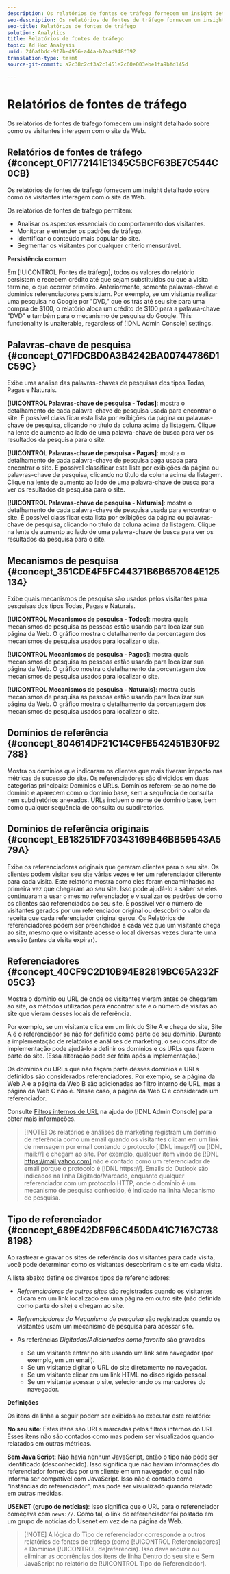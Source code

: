 ```yaml
---
description: Os relatórios de fontes de tráfego fornecem um insight detalhado sobre como os visitantes interagem com o site da Web.
seo-description: Os relatórios de fontes de tráfego fornecem um insight detalhado sobre como os visitantes interagem com o site da Web.
seo-title: Relatórios de fontes de tráfego
solution: Analytics
title: Relatórios de fontes de tráfego
topic: Ad Hoc Analysis
uuid: 246afbdc-9f7b-4956-a44a-b7aad948f392
translation-type: tm+mt
source-git-commit: a2c38c2cf3a2c1451e2c60e003ebe1fa9bfd145d

---
```



# Relatórios de fontes de tráfego

Os relatórios de fontes de tráfego fornecem um insight detalhado sobre como os visitantes interagem com o site da Web.

## Relatórios de fontes de tráfego {#concept_0F1772141E1345C5BCF63BE7C544C0CB}

Os relatórios de fontes de tráfego fornecem um insight detalhado sobre como os visitantes interagem com o site da Web.

Os relatórios de fontes de tráfego permitem:

* Analisar os aspectos essenciais do comportamento dos visitantes.
* Monitorar e entender os padrões de tráfego.
* Identificar o conteúdo mais popular do site.
* Segmentar os visitantes por qualquer critério mensurável.

**Persistência comum**

Em [!UICONTROL Fontes de tráfego], todos os valores do relatório persistem e recebem crédito até que sejam substituídos ou que a visita termine, o que ocorrer primeiro. Anteriormente, somente palavras-chave e domínios referenciadores persistiam. Por exemplo, se um visitante realizar uma pesquisa no Google por   "DVD," que os trás até seu site para uma compra de $100, o relatório aloca um crédito de $100 para a palavra-chave "DVD" e também para o mecanismo de pesquisa do Google. This functionality is unalterable, regardless of [!DNL Admin Console] settings.

## Palavras-chave de pesquisa {#concept_071FDCBD0A3B4242BA00744786D1C59C}

Exibe uma análise das palavras-chaves de pesquisas dos tipos Todas, Pagas e Naturais.

<!-- 

c_reports_search_keyword.xml

 -->

**[!UICONTROL Palavras-chave de pesquisa - Todas]**: mostra o detalhamento de cada palavra-chave de pesquisa usada para encontrar o site. É possível classificar esta lista por exibições da página ou palavras-chave de pesquisa, clicando no título da coluna acima da listagem. Clique na lente de aumento ao lado de uma palavra-chave de busca para ver os resultados da pesquisa para o site.

**[!UICONTROL Palavras-chave de pesquisa - Pagas]**: mostra o detalhamento de cada palavra-chave de pesquisa paga usada para encontrar o site. É possível classificar esta lista por exibições da página ou palavras-chave de pesquisa, clicando no título da coluna acima da listagem. Clique na lente de aumento ao lado de uma palavra-chave de busca para ver os resultados da pesquisa para o site.

**[!UICONTROL Palavras-chave de pesquisa - Naturais]**: mostra o detalhamento de cada palavra-chave de pesquisa usada para encontrar o site. É possível classificar esta lista por exibições da página ou palavras-chave de pesquisa, clicando no título da coluna acima da listagem. Clique na lente de aumento ao lado de uma palavra-chave de busca para ver os resultados da pesquisa para o site.

## Mecanismos de pesquisa {#concept_351CDE4F5FC44371B6B657064E125134}

Exibe quais mecanismos de pesquisa são usados pelos visitantes para pesquisas dos tipos Todas, Pagas e Naturais.

<!-- 

c_reports_search_engines.xml

 -->

**[!UICONTROL Mecanismos de pesquisa - Todos]**: mostra quais mecanismos de pesquisa as pessoas estão usando para localizar sua página da Web. O gráfico mostra o detalhamento da porcentagem dos mecanismos de pesquisa usados para localizar o site.

**[!UICONTROL Mecanismos de pesquisa - Pagos]**: mostra quais mecanismos de pesquisa as pessoas estão usando para localizar sua página da Web. O gráfico mostra o detalhamento da porcentagem dos mecanismos de pesquisa usados para localizar o site.

**[!UICONTROL Mecanismos de pesquisa - Naturais]**: mostra quais mecanismos de pesquisa as pessoas estão usando para localizar sua página da Web. O gráfico mostra o detalhamento da porcentagem dos mecanismos de pesquisa usados para localizar o site.

## Domínios de referência {#concept_804614DF21C14C9FB542451B30F92788}

<!-- 

c_reports_ref_domains.xml

 -->

Mostra os domínios que indicaram os clientes que mais tiveram impacto nas métricas de sucesso do site. Os referenciadores são divididos em duas categorias principais: Domínios e URLs. Domínios referem-se ao nome do domínio e aparecem como o domínio base, sem a sequência de consulta nem subdiretórios anexados. URLs incluem o nome de domínio base, bem como qualquer sequência de consulta ou subdiretórios.

## Domínios de referência originais {#concept_EB18251DF70343169B46BB59543A579A}

<!-- 

c_reports_original_ref_domains.xml

 -->

Exibe os referenciadores originais que geraram clientes para o seu site. Os clientes podem visitar seu site várias vezes e ter um referenciador diferente para cada visita. Este relatório mostra como eles foram encaminhados na primeira vez que chegaram ao seu site. Isso pode ajudá-lo a saber se eles continuaram a usar o mesmo referenciador e visualizar os padrões de como os clientes são referenciados ao seu site. É possível ver o número de visitantes gerados por um referenciador original ou descobrir o valor da receita que cada referenciador original gerou. Os Relatórios de referenciadores podem ser preenchidos a cada vez que um visitante chega ao site, mesmo que o visitante acesse o local diversas vezes durante uma sessão (antes da visita expirar).

## Referenciadores {#concept_40CF9C2D10B94E82819BC65A232F05C3}

Mostra o domínio ou URL de onde os visitantes vieram antes de chegarem ao site, os métodos utilizados para encontrar site e o número de visitas ao site que vieram desses locais de referência.

<!-- 

c_reports_referrers.xml

 -->

Por exemplo, se um visitante clica em um link do Site A e chega do site, Site A é o referenciador se não for definido como parte de seu domínio. Durante a implementação de relatórios e análises de marketing, o seu consultor de implementação pode ajudá-lo a definir os domínios e os URLs que fazem parte do site. (Essa alteração pode ser feita após a implementação.)

Os domínios ou URLs que não façam parte desses domínios e URLs definidos são considerados referenciadores. Por exemplo, se a página da Web A e a página da Web B são adicionadas ao filtro interno de URL, mas a página da Web C não é. Nesse caso, a página da Web C é considerada um referenciador.

Consulte [Filtros internos de URL](https://marketing.adobe.com/resources/help/en_US/reference/internal_URL_filter_admin.html) na ajuda do [!DNL Admin Console] para obter mais informações.

> [!NOTE] Os relatórios e análises de marketing registram um domínio de referência como um email quando os visitantes clicam em um link de mensagem por email contendo o protocolo [!DNL imap://] ou [!DNL mail://] e chegam ao site. Por exemplo, qualquer item vindo de [!DNL https://mail.yahoo.com] não é contado como um referenciador de email porque o protocolo é [!DNL https://]. Emails do Outlook são indicados na linha Digitado/Marcado, enquanto qualquer referenciador com um protocolo HTTP, onde o domínio é um mecanismo de pesquisa conhecido, é indicado na linha Mecanismo de pesquisa.

## Tipo de referenciador {#concept_689E42D8F96C450DA41C7167C7388198}

Ao rastrear e gravar os sites de referência dos visitantes para cada visita, você pode determinar como os visitantes descobriram o site em cada visita.

<!-- 

c_reports_ref_types.xml

 -->

A lista abaixo define os diversos tipos de referenciadores:

* *Referenciadores de outros sites* são registrados quando os visitantes clicam em um link localizado em uma página em outro site (não definida como parte do site) e chegam ao site.
* *Referenciadores do Mecanismo de pesquisa* são registrados quando os visitantes usam um mecanismo de pesquisa para acessar site.
* As referências *Digitadas/Adicionadas como favorito* são gravadas

   * Se um visitante entrar no site usando um link sem navegador (por exemplo, em um email).
   * Se um visitante digitar o URL do site diretamente no navegador.
   * Se um visitante clicar em um link HTML no disco rígido pessoal.
   * Se um visitante acessar o site, selecionando os marcadores do navegador.

**Definições**

Os itens da linha a seguir podem ser exibidos ao executar este relatório:

**No seu site**: Estes itens são URLs marcadas pelos filtros internos do URL. Esses itens não são contados como   mas podem ser visualizados quando relatados em outras métricas.

**Sem Java Script**: Não havia nenhum JavaScript, então o tipo não pôde ser identificado (desconhecido). Isso significa que não haviam informações do referenciador fornecidas por um cliente em um navegador, o qual não informa ser compatível com JavaScript. Isso não é contado como "instâncias do referenciador", mas pode ser visualizado quando relatado em outras medidas.

**USENET (grupo de notícias)**: Isso significa que o URL para o referenciador começava com `news://`. Como tal, o link do referenciador foi postado em um grupo de notícias do Usenet em vez de na página da Web.

> [!NOTE] A lógica do Tipo de referenciador corresponde a outros relatórios de fontes de tráfego (como [!UICONTROL Referenciadores] e Domínios [!UICONTROL de]referência). Isso deve reduzir ou eliminar as ocorrências dos itens de linha Dentro do seu site e Sem JavaScript no relatório de [!UICONTROL Tipo do Referenciador].


